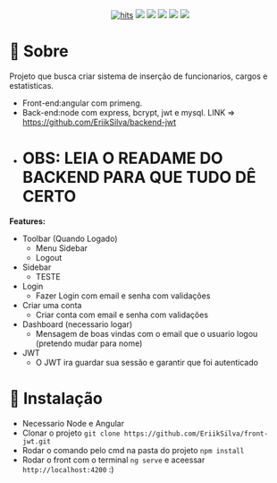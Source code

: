 <div align="center">
  <a href="https://github.com/EriikSilva/crud-primeng-node"><img alt="hits" src="https://hits.sh/github.com/EriikSilva/crud-primeng-node.svg"></a>
  <a href="https://github.com/EriikSilva/crud-primeng-node/graphs/commit-activity"><img src="https://img.shields.io/github/last-commit/EriikSilva/crud-primeng-node"></a>
  <a href="https://github.com/EriikSilva/crud-primeng-node"><img src="https://img.shields.io/badge/
  -InProgress-yellow"></a>
  <a href="https://github.com/EriikSilva/crud-primeng-node/stargazers"><img src="https://img.shields.io/github/stars/EriikSilva/crud-primeng-node?style=social"></a>
  <a href="https://github.com/EriikSilva/crud-primeng-node/network/members"><img src="https://img.shields.io/github/forks/EriikSilva/crud-primeng-node?style=social"></a>
  <a href="https://github.com/EriikSilva"><img src="https://img.shields.io/github/followers/EriikSilva?style=social"></a>
</div>



# 💬 Sobre
Projeto que busca criar sistema de inserção de funcionarios, cargos e estatisticas.
<br>
- Front-end:angular com primeng.
- Back-end:node com express, bcrypt, jwt e mysql. LINK => https://github.com/EriikSilva/backend-jwt 
- <h1>OBS: LEIA O READAME DO BACKEND PARA QUE TUDO DÊ CERTO</h1>

<b>Features:</b>
- Toolbar (Quando Logado)
  - Menu Sidebar
  - Logout
- Sidebar
  - TESTE
- Login
  - Fazer Login com email e senha com validações
- Criar uma conta
  - Criar conta com email e senha com validações
- Dashboard (necessario logar)
  - Mensagem de boas vindas com o email que o usuario logou (pretendo mudar para nome)
- JWT
  - O JWT ira guardar sua sessão e garantir que foi autenticado
# 💾 Instalação
- Necessario Node e Angular
- Clonar o projeto ```git clone https://github.com/EriikSilva/front-jwt.git```
- Rodar o comando pelo cmd na pasta do projeto ```npm install```
- Rodar o front com o terminal ```ng serve``` e aceessar ```http://localhost:4200``` :)


